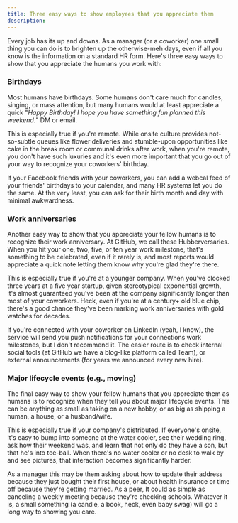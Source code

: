 ```yaml
---
title: Three easy ways to show employees that you appreciate them
description:
---
```


Every job has its up and downs. As a manager (or a coworker) one small thing you can do is to brighten up the otherwise-meh days, even if all you know is the information on a standard HR form. Here's three easy ways to show that you appreciate the humans you work with:

### Birthdays

Most humans have birthdays. Some humans don't care much for candles, singing, or mass attention, but  many humans would at least appreciate a quick "*Happy Birthday! I hope you have something fun planned this weekend.*" DM or email.

This is especially true if you're remote. While onsite culture provides not-so-subtle queues like flower deliveries and stumble-upon opportunities like cake in the break room or communal drinks after work, when you're remote, you don't have such luxuries and it's even more important that you go out of your way to recognize your coworkers' birthday.

If your Facebook friends with your coworkers, you can add a webcal feed of your friends' birthdays to your calendar, and many HR systems let you do the same. At the very least, you can ask for their birth month and day with minimal awkwardness.

### Work anniversaries

Another easy way to show that you appreciate your fellow humans is to recognize their work anniversary. At GitHub, we call these Hubberversaries. When you hit your one, two, five, or ten year work milestone, that's something to be celebrated, even if it rarely is, and most reports would appreciate a quick note letting them know why you're glad they're there.

This is especially true if you're at a younger company. When you've clocked three years at a five year startup, given stereotypical exponential growth, it's almost guaranteed you've been at the company significantly longer than most of your coworkers. Heck, even if you're at a century+ old blue chip, there's a good chance they've been marking work anniversaries with gold watches for decades.

If you're connected with your coworker on LinkedIn (yeah, I know), the service will send you push notifications for your connections work milestones, but I don't recommend it. The easier route is to check internal social tools (at GitHub we have a blog-like platform called Team), or external announcements (for years we announced every new hire).

### Major lifecycle events (e.g., moving)

The final easy way to show your fellow humans that you appreciate them as humans is to recognize when they tell you about major lifecycle events. This can be anything as small as taking on a new hobby, or as big as shipping a human, a house, or a husband/wife.

This is especially true if your company's distributed. If everyone's onsite, it's easy to bump into someone at the water cooler, see their wedding ring, ask how their weekend was, and learn that not only do they have a son, but that he's into tee-ball. When there's no water cooler or no desk to walk by and see pictures, that interaction becomes significantly harder.

As a manager this may be them asking about how to update their address because they just bought their first house, or about health insurance or time off because they're getting married. As a peer, It could as simple as canceling a weekly meeting because they're checking schools. Whatever it is, a small something (a candle, a book, heck, even baby swag) will go a long way to showing you care.
